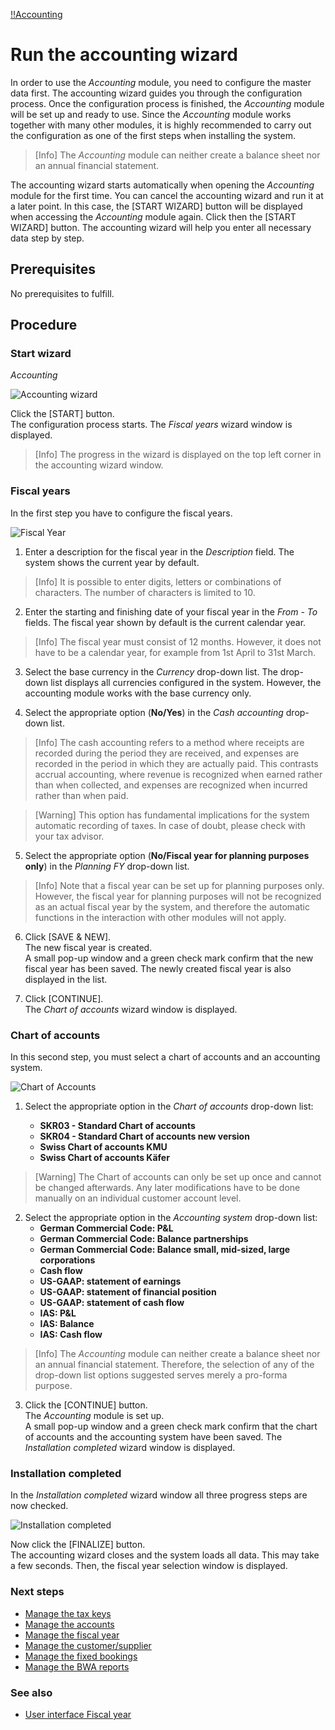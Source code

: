 [!!Accounting](Accounting)

# Run the accounting wizard

In order to use the *Accounting* module, you need to configure the master data first. The accounting wizard guides you through the configuration process. Once the configuration process is finished, the *Accounting* module will be set up and ready to use. Since the *Accounting* module works together with many other modules, it is highly recommended to carry out the configuration as one of the first steps when installing the system.

 > [Info] The *Accounting* module can neither create a balance sheet nor an annual financial statement.

The accounting wizard starts automatically when opening the *Accounting* module for the first time. You can cancel the accounting wizard and run it at a later point. In this case, the [START WIZARD] button will be displayed when accessing the *Accounting* module again. Click then the [START WIZARD] button. The accounting wizard will help you enter all necessary data step by step.

## Prerequisites

No prerequisites to fulfill.

## Procedure

### Start wizard

*Accounting*

![Accounting wizard](/Assets/Screenshots/Accounting/AccountingWizard/AccountingWizard.png "[Accounting wizard]")

Click the [START] button.   
The configuration process starts. The *Fiscal years* wizard window is displayed.

> [Info] The progress in the wizard is displayed on the top left corner in the accounting wizard window.


### Fiscal years

In the first step you have to configure the fiscal years.

![Fiscal Year](/Assets/Screenshots/Accounting/AccountingWizard/FiscalYear.png "[Fiscal Year]")

 1. Enter a description for the fiscal year in the *Description* field. The system shows the current year by default.  

   > [Info] It is possible to enter digits, letters or combinations of characters. The number of characters is limited to 10.

 2.  Enter the starting and finishing date of your fiscal year in the *From - To* fields. The fiscal year shown by default is the current calendar year.

 > [Info] The fiscal year must consist of 12 months. However, it does not have to be a calendar year, for example from 1st April to 31st March.

 3. Select the base currency in the *Currency* drop-down list. The drop-down list displays all currencies configured in the system. However, the accounting module works with the base currency only.


 4. Select the appropriate option (**No/Yes**) in the *Cash accounting* drop-down list.

 > [Info] The cash accounting refers to a method where receipts are recorded during the period they are received, and expenses are recorded in the period in which they are actually paid. This contrasts accrual accounting, where revenue is recognized when earned rather than when collected, and expenses are recognized when incurred rather than when paid.

 > [Warning] This option has fundamental implications for the system automatic recording of taxes. In case of doubt, please check with your tax advisor.

 5. Select the appropriate option (**No/Fiscal year for planning purposes only**) in the *Planning FY* drop-down list.   

 > [Info] Note that a fiscal year can be set up for planning purposes only. However, the fiscal year for planning purposes will not be recognized as an actual fiscal year by the system, and therefore the automatic functions in the interaction with other modules will not apply.

 6. Click [SAVE & NEW].  
  The new fiscal year is created.    
A small pop-up window and a green check mark confirm that the new fiscal year has been saved. The newly created fiscal year is also displayed in the list.

 7. Click [CONTINUE].  
 The *Chart of accounts* wizard window is displayed.


### Chart of accounts

In this second step, you must select a chart of accounts and an accounting system.

![Chart of Accounts](/Assets/Screenshots/Accounting/AccountingWizard/ChartAccounts.png "[Chart of Accounts]")


1. Select the appropriate option in the *Chart of accounts* drop-down list:

    - **SKR03 - Standard Chart of accounts**
    - **SKR04 - Standard Chart of accounts new version**
    - **Swiss Chart of accounts KMU**
    - **Swiss Chart of accounts Käfer**

 > [Warning] The Chart of accounts can only be set up once and cannot be changed afterwards. Any later modifications have to be done manually on an individual customer account level.

2. Select the appropriate option in the *Accounting system* drop-down list:
    - **German Commercial Code: P&L**
    - **German Commercial Code: Balance partnerships**
    - **German Commercial Code: Balance small, mid-sized, large corporations**
    - **Cash flow**
    - **US-GAAP: statement of earnings**
    - **US-GAAP: statement of financial position**
    - **US-GAAP: statement of cash flow**
    - **IAS: P&L**
    - **IAS: Balance**
    - **IAS: Cash flow**

  > [Info] The *Accounting* module can neither create a balance sheet nor an annual financial statement. Therefore, the selection of any of the drop-down list options suggested serves merely a pro-forma purpose.

3. Click the [CONTINUE] button.  
The *Accounting* module is set up.  
A small pop-up window and a green check mark confirm that the chart of accounts and the accounting system have been saved.
The *Installation completed* wizard window is displayed.


### Installation completed

In the *Installation completed* wizard window all three progress steps are now checked.

![Installation completed](/Assets/Screenshots/Accounting/AccountingWizard/InstallationCompleted.png "[Installation completed]")

Now click the [FINALIZE] button.     
The accounting wizard closes and the system loads all data. This may take a few seconds. Then, the fiscal year selection window is displayed.

### Next steps

- [Manage the tax keys](02_ManageTaxKeys.md)
- [Manage the accounts](03_ManageAccounts.md)
- [Manage the fiscal year](04_ManageFiscalYear.md)
- [Manage the customer/supplier](05_ManageCustomerSupplier.md)
- [Manage the fixed bookings](06_ManageFixedBookings.md)
- [Manage the BWA reports](07_ManageBWAReports.md)

### See also

- [User interface Fiscal year](#headingID)
